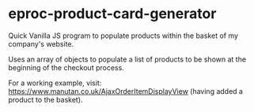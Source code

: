 # eproc-product-card-generator
Quick Vanilla JS program to populate products within the basket of my company's website.

Uses an array of objects to populate a list of products to be shown at the beginning of the checkout process. 

For a working example, visit: https://www.manutan.co.uk/AjaxOrderItemDisplayView (having added a product to the basket).
